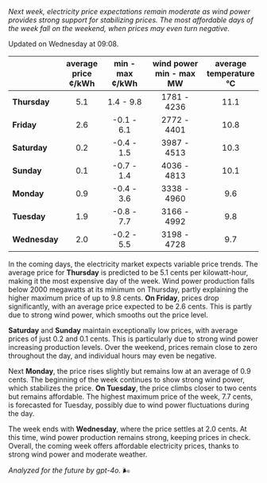 *Next week, electricity price expectations remain moderate as wind power provides strong support for stabilizing prices. The most affordable days of the week fall on the weekend, when prices may even turn negative.*

Updated on Wednesday at 09:08.

|            | average<br>price<br>¢/kWh | min - max<br>¢/kWh | wind power<br>min - max<br>MW | average<br>temperature<br>°C |
|:-----------|:----------------:|:----------------:|:-------------:|:-------------:|
| **Thursday**  |         5.1        |      1.4 - 9.8    |   1781 - 4236   |     11.1     |
| **Friday**|         2.6        |   -0.1 - 6.1    |   2772 - 4401   |     10.8     |
| **Saturday** |         0.2        |   -0.4 - 1.5    |   3987 - 4513   |     10.3     |
| **Sunday**|         0.1        |   -0.7 - 1.4    |   4036 - 4813   |     10.1     |
| **Monday**|         0.9        |   -0.4 - 3.6    |   3338 - 4960   |     9.6      |
| **Tuesday**  |         1.9        |   -0.8 - 7.7    |   3166 - 4992   |     9.8      |
| **Wednesday**|       2.0        |   -0.2 - 5.5    |   3198 - 4728   |     9.7      |

In the coming days, the electricity market expects variable price trends. The average price for **Thursday** is predicted to be 5.1 cents per kilowatt-hour, making it the most expensive day of the week. Wind power production falls below 2000 megawatts at its minimum on Thursday, partly explaining the higher maximum price of up to 9.8 cents. **On Friday**, prices drop significantly, with an average price expected to be 2.6 cents. This is partly due to strong wind power, which smooths out the price level.

**Saturday** and **Sunday** maintain exceptionally low prices, with average prices of just 0.2 and 0.1 cents. This is particularly due to strong wind power increasing production levels. Over the weekend, prices remain close to zero throughout the day, and individual hours may even be negative.

Next **Monday**, the price rises slightly but remains low at an average of 0.9 cents. The beginning of the week continues to show strong wind power, which stabilizes the price. **On Tuesday**, the price climbs closer to two cents but remains affordable. The highest maximum price of the week, 7.7 cents, is forecasted for Tuesday, possibly due to wind power fluctuations during the day.

The week ends with **Wednesday**, where the price settles at 2.0 cents. At this time, wind power production remains strong, keeping prices in check. Overall, the coming week offers affordable electricity prices, thanks to strong wind power and moderate weather.

*Analyzed for the future by gpt-4o.* 🌬️
